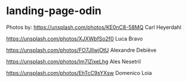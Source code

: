 # landing-page-odin

Photos by:
https://unsplash.com/photos/KE0nC8-58MQ
Carl Heyerdahl

https://unsplash.com/photos/XJXWbfSo2f0
Luca Bravo

https://unsplash.com/photos/FO7JIlwjOtU
Alexandre Debiève

https://unsplash.com/photos/Im7lZjxeLhg
Ales Nesetril

https://unsplash.com/photos/EhTcC9sYXsw
Domenico Loia